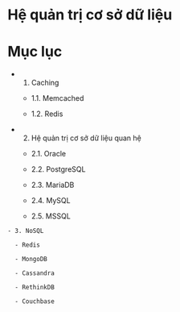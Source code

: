 Hệ quản trị cơ sở dữ liệu
==========================

# Mục lục 
   
   - 1. Caching
     
     - 1.1. Memcached

     - 1.2. Redis
  
   - 2. Hệ quản trị cơ sở dữ liệu quan hệ
     
     - 2.1. Oracle

     - 2.2. PostgreSQL

     - 2.3. MariaDB

     - 2.4. MySQL

     - 2.5. MSSQL

    - 3. NoSQL
      
      - Redis

      - MongoDB

      - Cassandra

      - RethinkDB

      - Couchbase
    


    